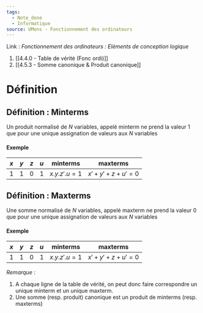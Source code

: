 ```yaml
---
tags:
  - Note_done
  - Informatique
source: UMons - Fonctionnement des ordinateurs
---
```


Link :
_Fonctionnement des ordinateurs : Eléments de conception logique_
1. [[4.4.0 - Table de vérité (Fonc ordi)]]
1. [[4.5.3 - Somme canonique & Produit canonique]]

# Définition
## Définition : Minterms
Un produit normalisé de $N$ variables, appelé minterm ne prend la valeur 1 que pour une unique assignation de valeurs aux $N$ variables

#### Exemple
| $x$ | $y$ | $z$ | $u$ | minterms | maxterms |
| ---- | ---- | ---- | ---- | ---- | ---- |
| 1 | 1 | 0 | 1 | $x.y.z'.u=1$  | $x'+y'+z+u'=0$ |

## Définition : Maxterms
Une somme normalisé de $N$ variables, appelé maxterm ne prend la valeur 0 que pour une unique assignation de valeurs aux $N$ variables
#### Exemple
| $x$ | $y$ | $z$ | $u$ | minterms | maxterms |
| ---- | ---- | ---- | ---- | ---- | ---- |
| 1 | 1 | 0 | 1 | $x.y.z'.u=1$  | $x'+y'+z+u'=0$ |

_Remarque_ :
1. A chaque ligne de la table de vérité, on peut donc faire correspondre un unique minterm et un unique maxterm.
2. Une somme (resp. produit) canonique est un produit de minterms (resp. maxterms)
